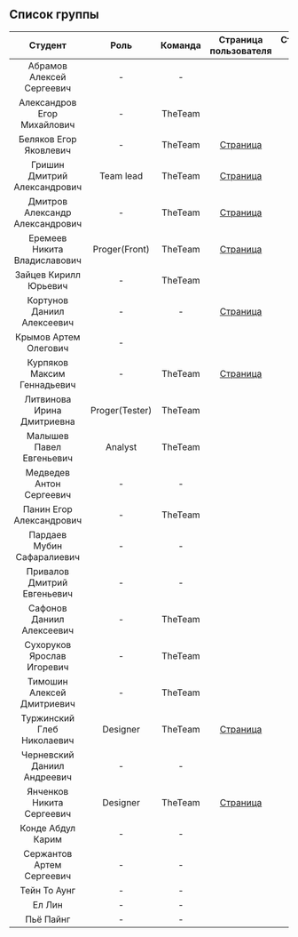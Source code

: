 
## Список группы

| Студент | Роль | Команда | Страница пользователя | Страница-отчет | Проект | Лаб 1 | Лаб 2 | Лаб 3 |
| :---:   | :-:  |   :-:   |   :-:    |  :-: |  :-:   |    :-:   |   :-:    |    :-:    |
| Абрамов Алексей Сергеевич | - | - |  | [Отчет]() | - | - | - | - |
| Александров Егор Михайлович | - | TheTeam |  | [Отчет]() | - | - | - | - |
| Беляков Егор Яковлевич | - | TheTeam | [Страница]() | [Отчет]() | - | - | - | - |
| Гришин Дмитрий Александрович | Team lead | TheTeam | [Страница]() | [Отчет]() | - |  | - | - |
| Дмитров Александр Александрович | - | TheTeam | [Страница]() | [Отчет]() | - | - | - | - |
| Еремеев Никита Владиславович | Proger(Front) | TheTeam | [Страница](https://github.com/tweecezor) | [Отчет](https://tweecezor.github.io/labaInet/) | - | - | - | - |
| Зайцев Кирилл Юрьевич | - | TheTeam |  | [Отчет]() | - | - | - | - |
| Кортунов Даниил Алексеевич | - | - | [Страница]() | [Отчет]() | - | - | - | - |
| Крымов Артем Олегович | - |  |  | [Отчет](https://shprechen.github.io) | - | - | - | - |
| Курпяков Максим Геннадьевич | - | TheTeam | [Страница]() | [Отчет]() | - | - | - | - |
| Литвинова Ирина Дмитриевна | Proger(Tester) | TheTeam |  | [Отчет]() | - | - | - | - |
| Малышев Павел Евгеньевич | Analyst | TheTeam |  | [Отчет]() | - | - | - | - |
| Медведев Антон Сергеевич | - | - |  | [Отчет]() | - | - | - | - |
| Панин Егор Александрович | - | TheTeam |  | [Отчет]() | - | - | - | - |
| Пардаев Мубин Сафаралиевич | - | - |  | [Отчет](https://shprechen.github.io) | - | - | - | - |
| Привалов Дмитрий Евгеньевич | - | - |  | [Отчет](https://shprechen.github.io) | - | - | - | - |
| Сафонов Даниил Алексеевич | - | TheTeam |  | [Отчет](https://shprechen.github.io) | - | - | - | - |
| Сухоруков Ярослав Игоревич | - | TheTeam |  | [Отчет](https://shprechen.github.io) | - | - | - | - |
| Тимошин Алексей Дмитриевич | - | TheTeam |  | [Отчет](https://shprechen.github.io) | - | - | - | - |
| Туржинский Глеб Николаевич | Designer | TheTeam | [Страница](https://github.com/viktorkom) | [Отчет](https://viktorkom.github.io) | - | - | - | - |
| Черневский Даниил Андреевич | - | - |  | [Отчет](https://shprechen.github.io) | - | - | - | - |
| Янченков Никита Сергеевич | Designer  | TheTeam | [Страница](https://github.com/nikiyani) | [Отчет](https://nikiyani.github.io/Lab/) | - | - | - | - |
| Конде Абдул Карим | - | - |  | [Отчет](https://shprechen.github.io) | - | - | - | - |
| Сержантов Артем Сергеевич | - | - |  | [Отчет](https://shprechen.github.io) | - | - | - | - |
| Тейн То Аунг | - | - |  | [Отчет](https://shprechen.github.io) | - | - | - | - |
| Ел Лин | - | - |  | [Отчет](https://shprechen.github.io) | - | - | - | - |
| Пьё Пайнг | - | - |  | [Отчет](https://shprechen.github.io) | - | - | - | - |